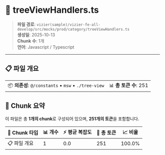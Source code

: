 # 📄 treeViewHandlers.ts

> **파일 경로**: `vizier(sample)/vizier-fe-all-develop/src/mocks/prod/category/treeViewHandlers.ts`  
> **생성일**: 2025-10-13  
> **Chunk 수**: 1개  
> **언어**: Javascript / Typescript
---


## 📋 파일 개요

| | |
|--|--|
| 📦 **의존성**: `@/constants` • `msw` • `./tree-view` | 📊 **총 토큰 수**: 251 |






## 🧩 Chunk 요약

이 파일은 총 **1개의 chunk**로 구성되어 있으며, **251개의 토큰**을 포함합니다.

| 🧩 Chunk 타입 | 📊 개수 | ⚡ 평균 복잡도 | 📝 총 토큰 | 📈 비율 |
|---------------|--------|-------------|----------|--------|
| 📋 파일 개요 | 1 | 0.0 | 251 | 100.0% |

